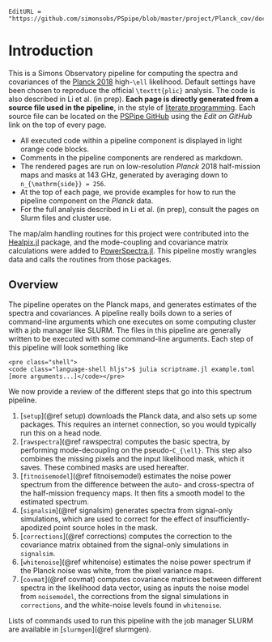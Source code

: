 ```@meta
EditURL = "https://github.com/simonsobs/PSpipe/blob/master/project/Planck_cov/docs/src/index.md"
```

# Introduction

This is a Simons Observatory pipeline for computing the spectra and covariances of the
[Planck 2018](https://arxiv.org/abs/1907.12875) high-``\ell`` likelihood. Default
settings have been chosen to reproduce the official ``\texttt{plic}`` analysis. The
code is also described in Li et al. (in prep). **Each page
is directly generated from a source file used in the pipeline**, in the style of
[literate programming](https://en.wikipedia.org/wiki/Literate_programming). Each source
file can be located on the [PSPipe GitHub](https://github.com/simonsobs/PSpipe) using the
*Edit on GitHub* link on the top of every page.

* All executed code within a pipeline component is displayed in light orange code blocks.
* Comments in the pipeline components are rendered as markdown.
* The rendered pages are run on low-resolution *Planck* 2018 half-mission maps and masks
  at 143 GHz, generated by averaging down to ``n_{\mathrm{side}} = 256``.
* At the top of each page, we provide examples for how to run the pipeline component
  on the *Planck* data.
* For the full analysis described in Li et al. (in prep), consult the pages on Slurm
  files and cluster use.

The map/alm handling routines for this project were contributed into
the [Healpix.jl](https://ziotom78.github.io/Healpix.jl/dev/) package, and the
mode-coupling and covariance matrix calculations were added to
[PowerSpectra.jl](https://xzackli.github.io/PowerSpectra.jl/dev/).
This pipeline mostly wrangles data and calls the routines from those packages.

## Overview

The pipeline operates on the Planck maps, and generates estimates of the spectra and 
covariances. A pipeline really boils down to a series of command-line arguments which one
executes on some computing cluster with a job manager like SLURM. The files in this 
pipeline are generally written to be executed with some command-line arguments. 
Each step of this pipeline will look something like

```@raw html
<pre class="shell">
<code class="language-shell hljs">$ julia scriptname.jl example.toml [more arguments...]</code></pre>
```

We now provide a review of the different steps that go into this spectrum pipeline.

1. [`setup`](@ref setup) downloads the Planck data, and also sets up some packages. This requires an internet connection, so you would typically run this on a head node.
2. [`rawspectra`](@ref rawspectra) computes the basic spectra, by performing mode-decoupling on the pseudo-``C_{\ell}``. This step also combines the missing pixels and the input likelihood mask, which it saves. These combined masks are used hereafter.
3. [`fitnoisemodel`](@ref fitnoisemodel) estimates the noise power spectrum from the difference between the auto- and cross-spectra of the half-mission frequency maps. It then fits a smooth model to the estimated spectrum.
4. [`signalsim`](@ref signalsim) generates spectra from signal-only simulations, which are used to correct for the effect of insufficiently-apodized point source holes in the mask.
5. [`corrections`](@ref corrections) computes the correction to the covariance matrix obtained from the signal-only simulations in `signalsim`.
6. [`whitenoise`](@ref whitenoise) estimates the noise power spectrum if the Planck noise was white, from the pixel variance maps.
7. [`covmat`](@ref covmat) computes covariance matrices between different spectra in the likelihood data vector, using as inputs the noise model from `noisemodel`, the corrections from the signal simulations in `corrections`, and the white-noise levels found in `whitenoise`. 

Lists of commands used to run this pipeline with the job manager SLURM are available in [`slurmgen`](@ref slurmgen).

